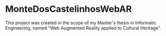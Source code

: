 # MonteDosCastelinhosWebAR

This project was created in the scope of my Master's thesis in Informatic Engineering, named "Web Augmented Reality applied to Cultural Heritage". 
